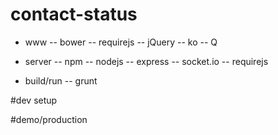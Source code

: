 # contact-status
- www
-- bower
-- requirejs
-- jQuery
-- ko
-- Q

- server
-- npm
-- nodejs
-- express
-- socket.io
-- requirejs

- build/run
-- grunt

#dev setup

#demo/production